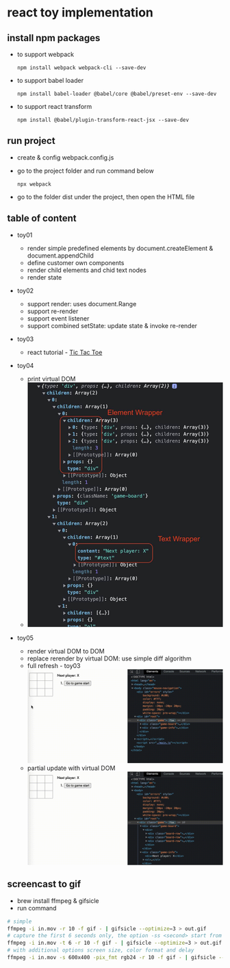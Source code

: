 # react toy implementation

## install npm packages

- to support webpack

   ```shell
   npm install webpack webpack-cli --save-dev
   ```

- to support babel loader

   ```shell
   npm install babel-loader @babel/core @babel/preset-env --save-dev
   ```

- to support react transform

   ```shell
   npm install @babel/plugin-transform-react-jsx --save-dev
   ```

## run project

- create & config webpack.config.js

- go to the project folder and run command below

   ```shell
   npx webpack
   ```

- go to the folder dist under the project, then open the HTML file

## table of content

- toy01
   - render simple predefined elements by document.createElement & document.appendChild
   - define customer own components
   - render child elements and chid text nodes
   - render state

- toy02
   - support render: uses document.Range
   - support re-render
   - support event listener
   - support combined setState: update state & invoke re-render

- toy03
   - react tutorial - [Tic Tac Toe](https://reactjs.org/tutorial/tutorial.html)

- toy04
   - print virtual DOM
   - ![virtual-dom-properties](./res/vdom-properties.jpg)

- toy05
   - render virtual DOM to DOM
   - replace rerender by virtual DOM: use simple diff algorithm
   - full refresh - toy03 
      ![full-refresh](./res/full-refresh.gif)
   - partial update with virtual DOM
      ![vdom-refresh](./res/vdom-refresh.gif)

## screencast to gif

- brew install ffmpeg & gifsicle
- run command

```bash
# simple
ffmpeg -i in.mov -r 10 -f gif - | gifsicle --optimize=3 > out.gif
# capture the first 6 seconds only, the option -ss <second> start from <second>
ffmpeg -i in.mov -t 6 -r 10 -f gif - | gifsicle --optimize=3 > out.gif
# with additional options screen size, color format and delay
ffmpeg -i in.mov -s 600x400 -pix_fmt rgb24 -r 10 -f gif - | gifsicle --optimize=3 --delay=3 > out.gif
```
